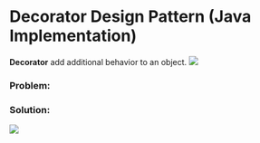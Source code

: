 # Decorator Design Pattern (Java Implementation)

**Decorator** add additional behavior to an object.
![](https://github.com/shamy1st/design-pattern-decorator-java/blob/main/decorator-uml.png)
### Problem: 

### Solution:
![](https://github.com/shamy1st/design-pattern-decorator-java/blob/main/decorator-solution-uml.png)
